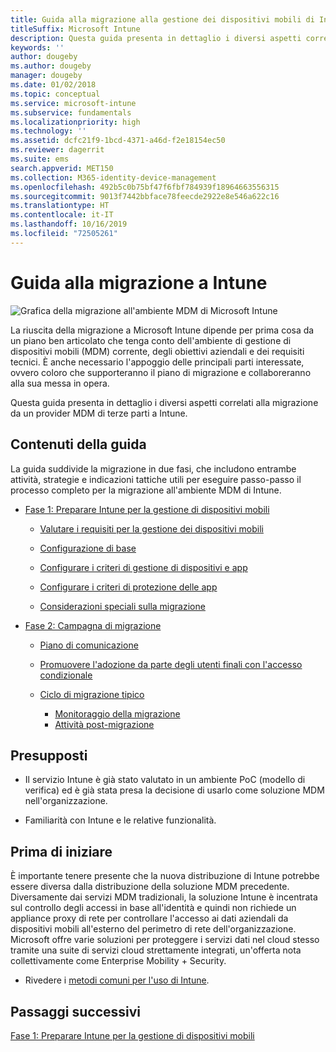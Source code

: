 ```yaml
---
title: Guida alla migrazione alla gestione dei dispositivi mobili di Intune
titleSuffix: Microsoft Intune
description: Questa guida presenta in dettaglio i diversi aspetti correlati alla migrazione da un provider MDM di terze parti a Microsoft Intune.
keywords: ''
author: dougeby
ms.author: dougeby
manager: dougeby
ms.date: 01/02/2018
ms.topic: conceptual
ms.service: microsoft-intune
ms.subservice: fundamentals
ms.localizationpriority: high
ms.technology: ''
ms.assetid: dcfc21f9-1bcd-4371-a46d-f2e18154ec50
ms.reviewer: dagerrit
ms.suite: ems
search.appverid: MET150
ms.collection: M365-identity-device-management
ms.openlocfilehash: 492b5c0b75bf47f6fbf784939f18964663556315
ms.sourcegitcommit: 9013f7442bbface78feecde2922e8e546a622c16
ms.translationtype: HT
ms.contentlocale: it-IT
ms.lasthandoff: 10/16/2019
ms.locfileid: "72505261"
---
```

# <a name="intune-migration-guide"></a>Guida alla migrazione a Intune

![Grafica della migrazione all'ambiente MDM di Microsoft Intune](./media/migration-guide/MDM-migration-guide-art.PNG)

La riuscita della migrazione a Microsoft Intune dipende per prima cosa da un piano ben articolato che tenga conto dell'ambiente di gestione di dispositivi mobili (MDM) corrente, degli obiettivi aziendali e dei requisiti tecnici. È anche necessario l'appoggio delle principali parti interessate, ovvero coloro che supporteranno il piano di migrazione e collaboreranno alla sua messa in opera.

Questa guida presenta in dettaglio i diversi aspetti correlati alla migrazione da un provider MDM di terze parti a Intune.

## <a name="whats-included-in-this-guide"></a>Contenuti della guida

La guida suddivide la migrazione in due fasi, che includono entrambe attività, strategie e indicazioni tattiche utili per eseguire passo-passo il processo completo per la migrazione all'ambiente MDM di Intune.

- [Fase 1: Preparare Intune per la gestione di dispositivi mobili](migration-guide-prepare.md)

  - [Valutare i requisiti per la gestione dei dispositivi mobili](migration-guide-prepare.md#assess-mdm-requirements)

  - [Configurazione di base](migration-guide-setup.md)

  - [Configurare i criteri di gestione di dispositivi e app](migration-guide-configure-policies.md)

  - [Configurare i criteri di protezione delle app](../apps/app-protection-policies.md)

  - [Considerazioni speciali sulla migrazione](migration-guide-considerations.md)

- [Fase 2: Campagna di migrazione](migration-guide-campaign.md)

  - [Piano di comunicazione](migration-guide-communication-plan.md)

  - [Promuovere l'adozione da parte degli utenti finali con l'accesso condizionale](migration-guide-drive-adoption.md)

  - [Ciclo di migrazione tipico](migration-guide-cycle.md)
    - [Monitoraggio della migrazione](migration-guide-cycle.md#monitoring-migration)
    - [Attività post-migrazione](migration-guide-cycle.md#post-migration)

## <a name="assumptions"></a>Presupposti

- Il servizio Intune è già stato valutato in un ambiente PoC (modello di verifica) ed è già stata presa la decisione di usarlo come soluzione MDM nell'organizzazione.

- Familiarità con Intune e le relative funzionalità.

## <a name="before-you-begin"></a>Prima di iniziare

È importante tenere presente che la nuova distribuzione di Intune potrebbe essere diversa dalla distribuzione della soluzione MDM precedente. Diversamente dai servizi MDM tradizionali, la soluzione Intune è incentrata sul controllo degli accessi in base all'identità e quindi non richiede un appliance proxy di rete per controllare l'accesso ai dati aziendali da dispositivi mobili all'esterno del perimetro di rete dell'organizzazione. Microsoft offre varie soluzioni per proteggere i servizi dati nel cloud stesso tramite una suite di servizi cloud strettamente integrati, un'offerta nota collettivamente come Enterprise Mobility + Security.

- Rivedere i [metodi comuni per l'uso di Intune](common-scenarios.md).

## <a name="next-steps"></a>Passaggi successivi

[Fase 1: Preparare Intune per la gestione di dispositivi mobili](migration-guide-prepare.md)
